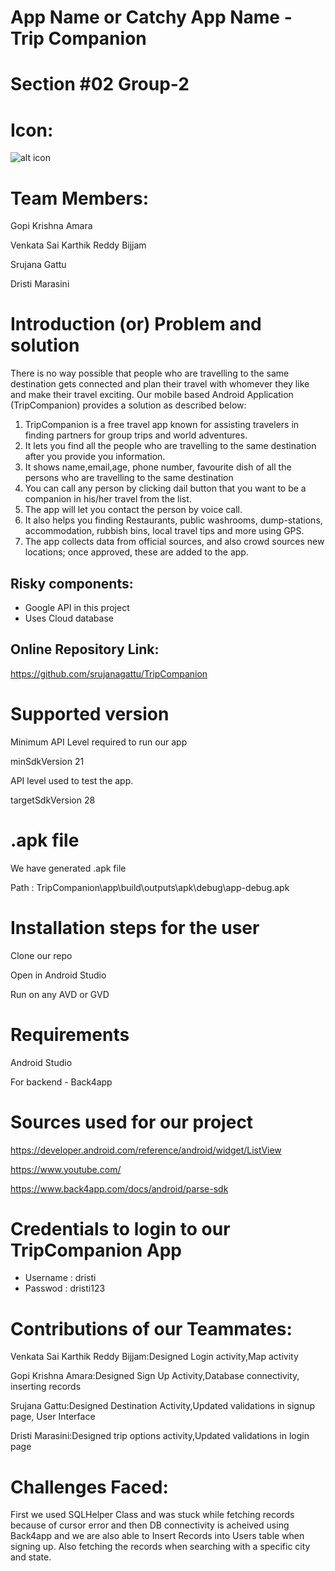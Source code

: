 # App Name or Catchy App Name - Trip Companion
# Section #02 Group-2

# Icon:
![alt icon](https://github.com/srujanagattu/TripCompanion/blob/master/start.png)

# Team Members:
Gopi Krishna Amara

Venkata Sai Karthik Reddy Bijjam

Srujana Gattu

Dristi Marasini


# Introduction  (or) Problem and solution 
There is no way possible that people who are travelling to the same destination gets connected and plan their travel with whomever they like and make their travel exciting. Our mobile based Android Application (TripCompanion) provides a solution as described below:
1.	TripCompanion is a free travel app known for assisting travelers in finding partners for group trips and world adventures.
2.	It lets you find all the people who are travelling to the same destination after you provide you information.
3.	It shows name,email,age, phone number, favourite dish of all the persons who are travelling to the same destination
4.	You can call any person by clicking dail button that you want to be a companion in his/her travel from the list.
5.	 The app will let you contact the person by voice call.
6.	It also helps you finding Restaurants, public washrooms, dump-stations, accommodation, rubbish bins, local travel tips and more using GPS.
7.	The app collects data from official sources, and also crowd sources new locations; once approved, these are added to the app.
## Risky components:
*	Google API in this project 
*	Uses Cloud database
## Online Repository Link:
https://github.com/srujanagattu/TripCompanion

# Supported version

Minimum API Level required to run our app

minSdkVersion 21

API level used to test the app.

targetSdkVersion 28

# .apk file

We have generated .apk file 

Path : TripCompanion\app\build\outputs\apk\debug\app-debug.apk

# Installation steps for the user

 Clone our repo 
 
 Open in Android Studio
 
 Run on any AVD or GVD

# Requirements

 Android Studio 
 
 For backend - Back4app

# Sources used for our project

https://developer.android.com/reference/android/widget/ListView

https://www.youtube.com/

https://www.back4app.com/docs/android/parse-sdk

# Credentials to login to our TripCompanion App

 - Username : dristi
 - Passwod : dristi123

# Contributions of our Teammates:

Venkata Sai Karthik Reddy Bijjam:Designed Login activity,Map activity

Gopi Krishna Amara:Designed Sign Up Activity,Database connectivity, inserting records

Srujana Gattu:Designed Destination Activity,Updated validations in signup page, User Interface

Dristi Marasini:Designed trip options activity,Updated validations in login page


# Challenges  Faced: 

 First we used SQLHelper Class and was stuck while fetching records because of cursor error and then DB connectivity is acheived using Back4app and we are also able to Insert Records into Users table when signing up. Also fetching the records when searching with a specific city and state.
